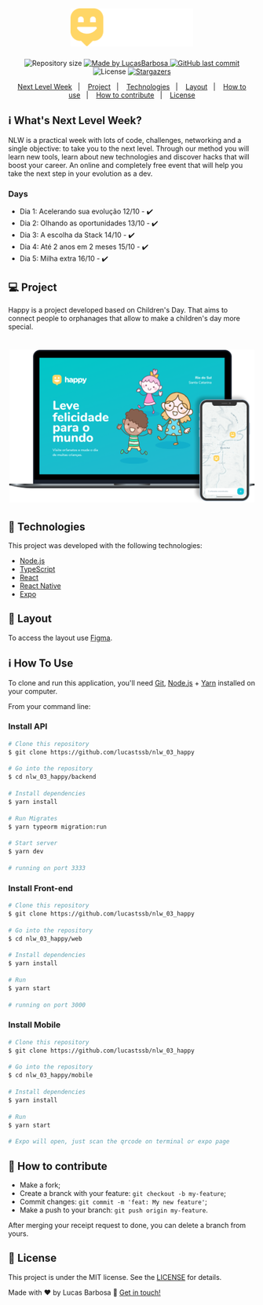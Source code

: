 <h1 align="center">
    <img alt="NextLevelWeek" title="#NextLevelWeek" src=".github/logo.png" width="250px" />
</h1>

<p align="center">	
  <img alt="Repository size" src="https://img.shields.io/github/repo-size/lucastssb/nlw_03_happy">
	
  <a href="https://www.linkedin.com/in/lucas-barbosa-60b56416b//">
    <img alt="Made by LucasBarbosa" src="https://img.shields.io/badge/made%20by-LucasBarbosa-%2304D361">
  </a>
  
  <a href="https://github.com/lucastssb/nlw_03_happy/commits/main">
    <img alt="GitHub last commit" src="https://img.shields.io/github/last-commit/lucastssb/nlw_03_happy">
  </a>

  <img alt="License" src="https://img.shields.io/badge/license-MIT-brightgreen">
   <a href="https://github.com/lucastssb/nlw_03_happy/stargazers">
    <img alt="Stargazers" src="https://img.shields.io/github/stars/lucastssb/nlw_03_happy?style=social">
  </a>
</p>
<p align="center">
  <a href="#-nlw">Next Level Week</a>&nbsp;&nbsp;&nbsp;|&nbsp;&nbsp;&nbsp;
  <a href="#-project">Project</a>&nbsp;&nbsp;&nbsp;|&nbsp;&nbsp;&nbsp;
  <a href="#rocket-Technologies">Technologies</a>&nbsp;&nbsp;&nbsp;|&nbsp;&nbsp;&nbsp;
  <a href="#-layout">Layout</a>&nbsp;&nbsp;&nbsp;|&nbsp;&nbsp;&nbsp;
  <a href="#-how-to-use">How to use</a>&nbsp;&nbsp;&nbsp;|&nbsp;&nbsp;&nbsp;
  <a href="#-how-to-contribute">How to contribute</a>&nbsp;&nbsp;&nbsp;|&nbsp;&nbsp;&nbsp;
  <a href="#memo-license">License</a>
</p>

## :information_source: What's Next Level Week?

NLW is a practical week with lots of code, challenges, networking and a single objective: to take you to the next level.
Through our method you will learn new tools, learn about new technologies and discover hacks that will boost your career.
An online and completely free event that will help you take the next step in your evolution as a dev.

### Days
- Dia 1: Acelerando sua evolução 12/10 - :heavy_check_mark:
- Dia 2: Olhando as oportunidades 13/10 - :heavy_check_mark:
- Dia 3: A escolha da Stack 14/10 - :heavy_check_mark:
- Dia 4: Até 2 anos em 2 meses 15/10 - :heavy_check_mark:
- Dia 5: Milha extra 16/10 - :heavy_check_mark:

## 💻 Project

Happy is a project developed based on Children's Day. 
That aims to connect people to orphanages that allow to make a children's day more special.

<h1 align="center">
    <img alt="Example" title="Example" src=".github/happy.png" width="500px" />
</h1>


## :rocket: Technologies

This project was developed with the following technologies:

- [Node.js][nodejs]
- [TypeScript][typescript]
- [React][reactjs]
- [React Native][rn]
- [Expo][expo] 

## 🔖 Layout

To access the layout use [Figma](https://www.figma.com/file/mDEbnoojksG4w8sOxmudh3/Happy-Web/duplicate).

## :information_source: How To Use

To clone and run this application, you'll need [Git](https://git-scm.com), [Node.js][nodejs] + [Yarn][yarn] installed on your computer.

From your command line:

### Install API 

```bash
# Clone this repository
$ git clone https://github.com/lucastssb/nlw_03_happy

# Go into the repository
$ cd nlw_03_happy/backend

# Install dependencies
$ yarn install

# Run Migrates
$ yarn typeorm migration:run

# Start server
$ yarn dev

# running on port 3333
```

### Install Front-end 

```bash
# Clone this repository
$ git clone https://github.com/lucastssb/nlw_03_happy

# Go into the repository
$ cd nlw_03_happy/web

# Install dependencies
$ yarn install

# Run
$ yarn start

# running on port 3000
```



 ### Install Mobile 

```bash
# Clone this repository
$ git clone https://github.com/lucastssb/nlw_03_happy

# Go into the repository
$ cd nlw_03_happy/mobile

# Install dependencies
$ yarn install

# Run
$ yarn start

# Expo will open, just scan the qrcode on terminal or expo page

``` 

## 🤔 How to contribute

-  Make a fork;
-  Create a branck with your feature: `git checkout -b my-feature`;
-  Commit changes: `git commit -m 'feat: My new feature'`;
-  Make a push to your branch: `git push origin my-feature`.

After merging your receipt request to done, you can delete a branch from yours.

## :memo: License

This project is under the MIT license. See the [LICENSE](https://github.com/DanielObara/NLW-3.0/blob/master/LICENSE) for details.

Made with ♥ by Lucas Barbosa :wave: [Get in touch!](https://www.linkedin.com/in/lucas-barbosa-60b56416b/)

[nodejs]: https://nodejs.org/
[typescript]: https://www.typescriptlang.org/
[expo]: https://expo.io/
[reactjs]: https://reactjs.org
[rn]: https://facebook.github.io/react-native/
[yarn]: https://yarnpkg.com/
